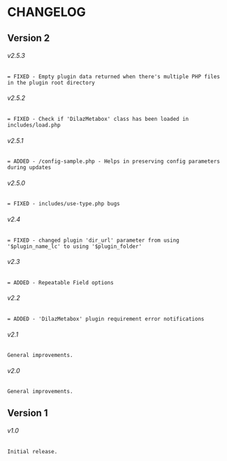 # CHANGELOG

## Version 2

###### v2.5.3
```
= FIXED - Empty plugin data returned when there's multiple PHP files in the plugin root directory
```
###### v2.5.2
```
= FIXED - Check if 'DilazMetabox' class has been loaded in includes/load.php
```
###### v2.5.1
```
= ADDED - /config-sample.php - Helps in preserving config parameters during updates
```
###### v2.5.0
```
= FIXED - includes/use-type.php bugs
```
###### v2.4
```
= FIXED - changed plugin 'dir_url' parameter from using '$plugin_name_lc' to using '$plugin_folder'
```
###### v2.3
```
= ADDED - Repeatable Field options
```
###### v2.2
```
= ADDED - 'DilazMetabox' plugin requirement error notifications
```
###### v2.1
```
General improvements.
```
###### v2.0
```
General improvements.
```
## Version 1
###### v1.0
```
Initial release.
